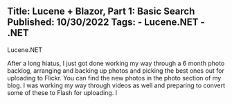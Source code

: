 Title: Lucene + Blazor, Part 1: Basic Search
Published: 10/30/2022
Tags:
    - Lucene.NET
    - .NET
---
Lucene.NET 

After a long hiatus, I just got done working my way through a 6 month photo backlog, arranging and backing up photos and picking the best ones out for uploading to Flickr. You can find the new photos in the photo section of my blog. I was working my way through videos as well and preparing to convert some of these to Flash for uploading. I